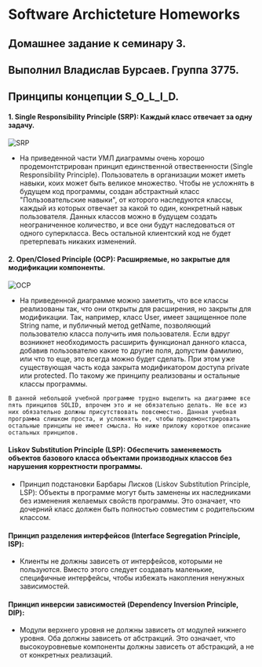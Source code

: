 # Software Archicteture Homeworks

## Домашнее задание к семинару 3.

## Выполнил Владислав Бурсаев. Группа 3775.

## Принципы концепции S_O_L_I_D.

#### 1. Single Responsibility Principle (SRP): Каждый класс отвечает за одну задачу. 

![SRP](/Sourse/SOLID_SRP.png)

* На приведенной части УМЛ диаграммы очень хорошо продемонтстрирован  принцип единственной отвественности (Single Responsibility Principle). Пользователь в организации может иметь навыки, коих может быть великое множество. Чтобы не усложнять в будущем код программы, создан абстрактный класс "Пользовательские навыки", от которого наследуются классы, каждый из которых отвечает за какой то один, конкретный навык пользователя. Данных классов можно в будущем создать неограниченное количество, и все они будут наследоваться от одного суперкласса. Весь остальной клиентский код не будет претерпевать никаких изменений.


#### 2. Open/Closed Principle (OCP): Расширяемые, но закрытые для модификации компоненты.

![OCP](/Sourse/UML_diaramma.png)

*  На приведенной диаграмме можно заметить, что все классы реализованы так, что они открыты для расширения, но закрыты для модификации. Так, например, класс User, имеет защищенное поле  String name, и публичный метод getName, позволяющий пользователю класса получить имя пользователя. Если вдруг возникнет необходимость расширить функционал данного класса, добавив пользователю какие то другие поля, допустим фамилию, или что то еще, это всегда можно будет сделать. При этом уже существующая часть кода закрыта модификатором  доступа private или protected.
По такому же принципу реализованы и остальные классы программы.





```В данной небольшой учебной программе трудно выделить на диаграмме все пять принципов SOLID, впрочем это и не обязательно делать. Не все из них обязательно должны присутствовать повсеместно. Данная учебная программа слишком проста, и усложнять ее, чтобы продемонстрировать остальные принципы не имеет смысла. Но ниже приложу короткое описание остальных принципов.``` 




#### Liskov Substitution Principle (LSP): Обеспечить заменяемость объектов базового класса объектами производных классов без нарушения корректности программы.

*  Принцип подстановки Барбары Лисков (Liskov Substitution Principle, LSP): Объекты в программе могут быть заменены их наследниками без изменения желаемых свойств программы. Это означает, что дочерний класс должен быть полностью совместим с родительским классом.


#### Принцип разделения интерфейсов (Interface Segregation Principle, ISP):

* Клиенты не должны зависеть от интерфейсов, которыми не пользуются. Вместо этого следует создавать маленькие, специфичные интерфейсы, чтобы избежать накопления ненужных зависимостей.


#### Принцип инверсии зависимостей (Dependency Inversion Principle, DIP): 

* Модули верхнего уровня не должны зависеть от модулей нижнего уровня. Оба должны зависеть от абстракций. Это означает, что высокоуровневые компоненты должны зависеть от абстракций, а не от конкретных реализаций.

